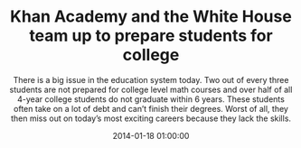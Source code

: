 ---
layout: post
title:  "Khan Academy and the White House team up to prepare students for college"
subtitle:  "There is a big issue in the education system today. Two out of every three students are not prepared for college level math courses and over half of all 4-year college students do not graduate within 6 years. These students often take on a lot of debt and can’t finish their degrees. Worst of all, they then miss out on today’s most exciting careers because they lack the skills."
date:   2014-01-18 01:00:00
refurl: https://www.khanacademy.org/college-admissions
source: khanacademy.org
categories: linkpost
tag: post
---